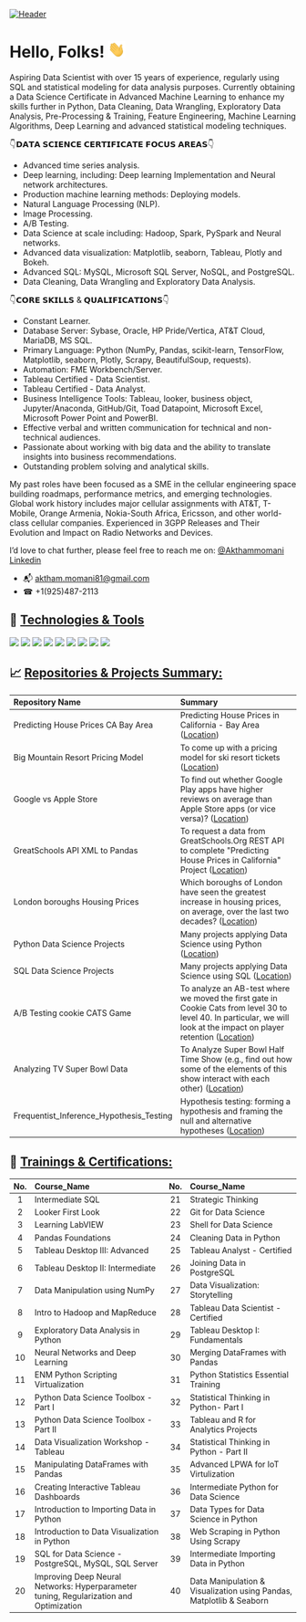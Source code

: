 
[![Header](https://user-images.githubusercontent.com/67468718/103374869-7cd35180-4a8d-11eb-8235-db9ad21d8f9b.JPG "Header")](https://linkedin.com/in/akthammomani/)

# Hello, Folks! <img src="https://raw.githubusercontent.com/akthammomani/akthammomani/master/wave.gif" width="30px">



Aspiring Data Scientist with over 15 years of experience, regularly using SQL and statistical modeling for data analysis purposes. Currently obtaining a Data Science Certificate in Advanced Machine Learning to enhance my skills further in Python, Data Cleaning, Data Wrangling, Exploratory Data Analysis, Pre-Processing & Training, Feature Engineering, Machine Learning Algorithms, Deep Learning and advanced statistical modeling techniques.

👇𝗗𝗔𝗧𝗔 𝗦𝗖𝗜𝗘𝗡𝗖𝗘 𝗖𝗘𝗥𝗧𝗜𝗙𝗜𝗖𝗔𝗧𝗘 𝗙𝗢𝗖𝗨𝗦 𝗔𝗥𝗘𝗔𝗦👇

   * Advanced time series analysis.
   * Deep learning, including: Deep learning Implementation and Neural network architectures.
   * Production machine learning methods: Deploying models.
   * Natural Language Processing (NLP).
   * Image Processing.
   * A/B Testing.
   * Data Science at scale including: Hadoop, Spark, PySpark and Neural networks.
   * Advanced data visualization: Matplotlib, seaborn, Tableau, Plotly and Bokeh.
   * Advanced SQL: MySQL, Microsoft SQL Server, NoSQL, and PostgreSQL.
   * Data Cleaning, Data Wrangling and Exploratory Data Analysis.

👇𝗖𝗢𝗥𝗘 𝗦𝗞𝗜𝗟𝗟𝗦 & 𝗤𝗨𝗔𝗟𝗜𝗙𝗜𝗖𝗔𝗧𝗜𝗢𝗡𝗦👇

  * Constant Learner.
  * Database Server: Sybase, Oracle, HP Pride/Vertica, AT&T Cloud, MariaDB, MS SQL.
  * Primary Language: Python (NumPy, Pandas, scikit-learn, TensorFlow, Matplotlib, seaborn, Plotly, Scrapy, BeautifulSoup, requests).
  * Automation: FME Workbench/Server.
  * Tableau Certified - Data Scientist.
  * Tableau Certified - Data Analyst.
  * Business Intelligence Tools: Tableau, looker, business object, Jupyter/Anaconda, GitHub/Git, Toad Datapoint, Microsoft Excel, Microsoft Power Point and PowerBI.
  * Effective verbal and written communication for technical and non-technical audiences.
  * Passionate about working with big data and the ability to translate insights into business recommendations.
  * Outstanding problem solving and analytical skills.

My past roles have been focused as a SME in the cellular engineering space building roadmaps, performance metrics, and emerging technologies. Global work history includes major cellular assignments with AT&T, T-Mobile, Orange Armenia, Nokia-South Africa, Ericsson, and other world-class cellular companies. Experienced in 3GPP Releases and Their Evolution and Impact on Radio Networks and Devices.


I’d love to chat further, please feel free to reach me on: <a href="https://linkedin.com/in/akthammomani">@Akthammomani Linkedin</a> 
* 📬 aktham.momani81@gmail.com
* ☎  +1(925)487-2113

## 🔨 <ins> Technologies & Tools<ins> 

![](https://img.shields.io/badge/Code-Python-informational?style=flat&logo=python&logoColor=white&color=2bbc8a)
![](https://img.shields.io/badge/Tools-PostgreSQL-informational?style=flat&logo=postgresql&logoColor=white&color=2bbc8a)
![](https://img.shields.io/badge/Tools-NoSQL-informational?style=flat&logo=nosql&logoColor=white&color=2bbc8a)
![](https://img.shields.io/badge/Tools-MySQL-informational?style=flat&logo=mysql&logoColor=white&color=2bbc8a)
![](https://img.shields.io/badge/Tools-MicrosoftSQLserver-informational?style=flat&logo=MicrosoftSQLserver&logoColor=white&color=2bbc8a)
![](https://img.shields.io/badge/Tools-Tableau-informational?style=flat&logo=tableau&logoColor=white&color=2bbc8a)
![](https://img.shields.io/badge/Tools-Jupyter-informational?style=flat&logo=jupyter&logoColor=white&color=2bbc8a)
![](https://img.shields.io/badge/OS-Linux-informational?style=flat&logo=linux&logoColor=white&color=2bbc8a)
![](https://img.shields.io/badge/Shell-Bash-informational?style=flat&logo=gnu-bash&logoColor=white&color=2bbc8a)

## 📈 <ins> Repositories & Projects Summary:<ins> 

| Repository Name  | Summary |
| :--- |:--- | 
| Predicting House Prices CA Bay Area |Predicting House Prices in California - Bay Area ([Location](https://github.com/akthammomani/Predicting-House-Prices-CA-Bay-Area))|
| Big Mountain Resort Pricing Model | To come up with a pricing model for ski resort tickets ([Location](https://github.com/akthammomani/Big-Mountain-Resort-Pricing-Model)) |
| Google vs Apple Store |  To find out whether Google Play apps have higher reviews on average than Apple Store apps (or vice versa)? ([Location](https://github.com/akthammomani/Google-vs-Apple-Store))|
|GreatSchools API XML to Pandas | To request a data from GreatSchools.Org REST API to complete "Predicting House Prices in California" Project ([Location](https://github.com/akthammomani/GreatSchools-API-XML-Pandas))|
| London boroughs Housing Prices | Which boroughs of London have seen the greatest increase in housing prices, on average, over the last two decades? ([Location](https://github.com/akthammomani/London-boroughs-Housing-Prices))|
| Python Data Science Projects | Many projects applying Data Science using Python ([Location](https://github.com/akthammomani/Python-Data-Science-Projects)) |
| SQL Data Science Projects |Many projects applying Data Science using SQL ([Location](https://github.com/akthammomani/SQL-Data-Science-Projects))|
| A/B Testing cookie CATS Game | To analyze an AB-test where we moved the first gate in Cookie Cats from level 30 to level 40. In particular, we will look at the impact on player retention ([Location](https://github.com/akthammomani/AB-Testing-cookie-CATS)) |
| Analyzing TV Super Bowl Data | To Analyze Super Bowl Half Time Show (e.g.,  find out how some of the elements of this show interact with each other) ([Location](https://github.com/akthammomani/Analyzing-TV-Super-Bowl-Data)) |
| Frequentist_Inference_Hypothesis_Testing | Hypothesis testing: forming a hypothesis and framing the null and alternative hypotheses ([Location](https://github.com/akthammomani/Frequentist-Inference-Hypothesis-Testing))|

## 🎯 <ins> Trainings & Certifications:<ins> 

| No. | Course_Name  |  No. | Course_Name  | 
|:---: |:--- |:---: |:--- |
|1|Intermediate SQL|21|Strategic Thinking|
|2|Looker First Look|22|Git for Data Science|
|3|Learning LabVIEW|23|Shell for Data Science|
|4|Pandas Foundations|24|Cleaning Data in Python|
|5|Tableau Desktop III: Advanced|25|Tableau Analyst - Certified|
|6|Tableau Desktop II: Intermediate|26|Joining Data in PostgreSQL|
|7|Data Manipulation using NumPy|27|Data Visualization: Storytelling|
|8|Intro to Hadoop and MapReduce|28|Tableau Data Scientist - Certified|
|9|Exploratory Data Analysis in Python|29|Tableau Desktop I: Fundamentals|
|10|Neural Networks and Deep Learning|30|Merging DataFrames with Pandas|
|11|ENM Python Scripting Virtualization|31|Python Statistics Essential Training|
|12|Python Data Science Toolbox - Part I|32|Statistical Thinking in Python- Part I|
|13|Python Data Science Toolbox - Part II|33|Tableau and R for Analytics Projects|
|14|Data Visualization Workshop - Tableau|34|Statistical Thinking in Python - Part II|
|15|Manipulating DataFrames with Pandas|35|Advanced LPWA for IoT Virtulization|
|16|Creating Interactive Tableau Dashboards|36|Intermediate Python for Data Science|
|17|Introduction to Importing Data in Python|37|Data Types for Data Science in Python|
|18|Introduction to Data Visualization in Python|38|Web Scraping in Python Using Scrapy|
|19|SQL for Data Science - PostgreSQL, MySQL, SQL Server|39|Intermediate Importing Data in Python|
|20|Improving Deep Neural Networks: Hyperparameter tuning, Regularization and Optimization|40| Data Manipulation & Visualization using Pandas, Matplotlib & Seaborn|










